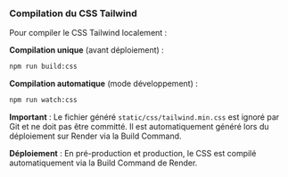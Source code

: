 ### Compilation du CSS Tailwind

Pour compiler le CSS Tailwind localement :

**Compilation unique** (avant déploiement) :
```bash
npm run build:css
```

**Compilation automatique** (mode développement) :
```bash
npm run watch:css
```

**Important** : Le fichier généré `static/css/tailwind.min.css` est ignoré par Git et ne doit pas être committé. Il est automatiquement généré lors du déploiement sur Render via la Build Command.

**Déploiement** : En pré-production et production, le CSS est compilé automatiquement via la Build Command de Render.